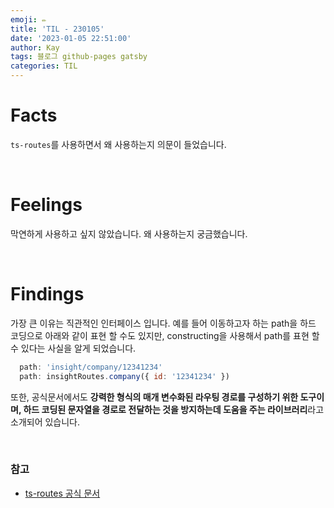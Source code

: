 ```yaml
---
emoji: ✏️
title: 'TIL - 230105'
date: '2023-01-05 22:51:00'
author: Kay
tags: 블로그 github-pages gatsby
categories: TIL
---
```


# Facts
`ts-routes`를 사용하면서 왜 사용하는지 의문이 들었습니다.

<br>

# Feelings
막연하게 사용하고 싶지 않았습니다. 왜 사용하는지 궁금했습니다.

<br>

# Findings
가장 큰 이유는 직관적인 인터페이스 입니다. 
예를 들어 이동하고자 하는 path을 하드 코딩으로 아래와 같이 표현 할 수도 있지만, constructing을 사용해서 path를 표현 할 수 있다는 사실을 알게 되었습니다.
  ```js
    path: 'insight/company/12341234'
    path: insightRoutes.company({ id: '12341234' }) 
  ```
또한, 공식문서에서도 <b>강력한 형식의 매개 변수화된 라우팅 경로를 구성하기 위한 도구이며, 하드 코딩된 문자열을 경로로 전달하는 것을 방지하는데 도움을 주는 라이브러리</b>라고 소개되어 있습니다.

<br>

### 참고
- [ts-routes 공식 문서](https://github.com/leancodepl/ts-routes)
